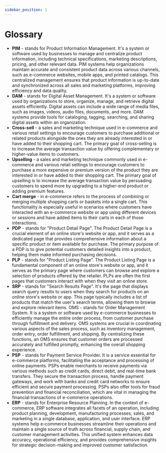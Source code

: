 ```yaml
---
sidebar_position: 1
---
```


# Glossary

- **PIM** - stands for Product Information Management. It's a system or software used by businesses to manage and centralize product information, including technical specifications, marketing descriptions, pricing, and other relevant data. PIM systems help organizations maintain accurate and consistent product data across various channels, such as e-commerce websites, mobile apps, and printed catalogs. This centralized management ensures that product information is up-to-date and synchronized across all sales and marketing platforms, improving efficiency and data quality.
- **DAM** - stands for Digital Asset Management. It's a system or software used by organizations to store, organize, manage, and retrieve digital assets efficiently. Digital assets can include a wide range of media files, such as images, videos, audio files, documents, and more. DAM systems provide tools for cataloging, tagging, searching, and sharing digital assets within an organization.
- **Cross-sell** - a sales and marketing technique used in e-commerce and various retail settings to encourage customers to purchase additional or related products alongside the ones they are already interested in or have added to their shopping cart. The primary goal of cross-selling is to increase the average transaction value by offering complementary or higher-value items to customers.
- **Upselling** - a sales and marketing technique commonly used in e-commerce and various retail settings to encourage customers to purchase a more expensive or premium version of the product they are interested in or have added to their shopping cart. The primary goal of upselling is to increase the average transaction value by persuading customers to spend more by upgrading to a higher-end product or adding premium features.
- **Cart merge** - in e-commerce refers to the process of combining or merging multiple shopping carts or baskets into a single cart. This functionality is especially useful in scenarios where customers have interacted with an e-commerce website or app using different devices or sessions and have added items to their carts in each of those interactions.
- **PDP** - stands for "Product Detail Page". The Product Detail Page is a crucial element of an online store's website or app, and it serves as a dedicated page that provides comprehensive information about a specific product or item available for purchase. The primary purpose of a PDP is to give potential customers detailed insights into a product, helping them make informed purchasing decisions.
- **PLP** - stands for "Product Listing Page". The Product Listing Page is a fundamental component of an online store's website or app, and it serves as the primary page where customers can browse and explore a selection of products offered by the retailer. PLPs are often the first pages that customers interact with when they visit an online store.
- **SRP** - stands for "Search Results Page". It's the page that displays search query results to users when they search for products on an online store's website or app. This page typically includes a list of products that match the user's search terms, allowing them to browse and explore relevant items.
OMS - stands for Order Management System. It is a system or software used by e-commerce businesses to efficiently manage the entire order process, from customer purchase through fulfillment and delivery. OMS systems are crucial in coordinating various aspects of the sales process, such as inventory management, order entry, order fulfillment, and shipping. By centralizing these functions, an OMS ensures that customer orders are processed accurately and fulfilled promptly, enhancing the overall shopping experience.
- **PSP** - stands for Payment Service Provider. It is a service essential for e-commerce platforms, facilitating the acceptance and processing of online payments. PSPs enable merchants to receive payments via various methods such as credit cards, direct debit, and real-time bank transfers. They secure the transaction process, handle payment gateways, and work with banks and credit card networks to ensure efficient and secure payment processing. PSPs also offer tools for fraud prevention and financial reconciliation, which are vital in managing the financial transactions of e-commerce operations.
- **ERP** - stands for Enterprise Resource Planning. In the context of e-commerce, ERP software integrates all facets of an operation, including product planning, development, manufacturing processes, sales, and marketing in a single database, application, and user interface. ERP systems help e-commerce businesses streamline their operations and maintain a single source of truth across financial, supply chain, and customer management activities. This unified system enhances data accuracy, operational efficiency, and provides comprehensive insights for strategic decision-making and improved customer satisfaction.
